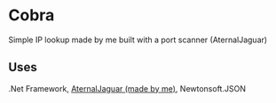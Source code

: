 # Cobra
Simple IP lookup made by me built with a port scanner (AternalJaguar)

## Uses
.Net Framework,
[AternalJaguar (made by me)](https://github.com/v1s0or/AternalJaguar),
Newtonsoft.JSON
